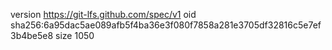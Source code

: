 version https://git-lfs.github.com/spec/v1
oid sha256:6a95dac5ae089afb5f4ba36e3f080f7858a281e3705df32816c5e7ef3b4be5e8
size 1050
